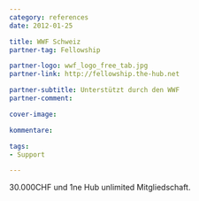 ```yaml
---
category: references
date: 2012-01-25

title: WWF Schweiz
partner-tag: Fellowship

partner-logo: wwf_logo_free_tab.jpg
partner-link: http://fellowship.the-hub.net

partner-subtitle: Unterstützt durch den WWF
partner-comment:

cover-image: 

kommentare:

tags:
- Support

---
```


30.000CHF und 1ne Hub unlimited Mitgliedschaft.